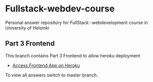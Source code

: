# Fullstack-webdev-course
Personal answer repository for FullStack -webdevelopment course in University of Helsinki

## Part 3 Frontend

This branch contains Part 3 Frontend to allow heroku deployment

- [Access Frontend App on Heroku](https://fullstack-rsl-phonebook-front.herokuapp.com/)

To view all answers switch to master branch.

